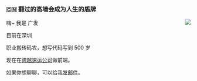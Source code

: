 ### :cn:  翻过的高墙会成为人生的盾牌

<img align="right" src="https://github-readme-stats.vercel.app/api?username=huanggungfa&show_icons=true&icon_color=0366d6&text_color=24292e&bg_color=ffffff&hide_title=true&count_private=true" />

嗨~ 我是 广发

目前在深圳

职业搬砖码农，想写代码写到 500 岁

现在在[跨越速运公司](https://www.ky-express.com)做前端。

如果你想聊聊，可以给我[发邮件](mailto:1454556135@qq.com)。
